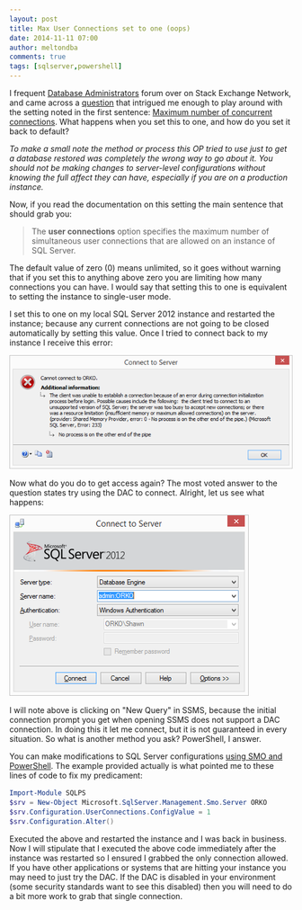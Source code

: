 ```yaml
---
layout: post
title: Max User Connections set to one (oops)
date: 2014-11-11 07:00
author: meltondba
comments: true
tags: [sqlserver,powershell]
---
```


I frequent <a href="http://dba.stackexchange.com" target="_blank">Database Administrators</a> forum over on Stack Exchange Network, and came across a <a href="http://dba.stackexchange.com/q/81019/507" target="_blank">question</a> that intrigued me enough to play around with the setting noted in the first sentence: <a href="http://msdn.microsoft.com/en-us/library/ms187030.aspx" target="_blank">Maximum number of concurrent connections</a>. What happens when you set this to one, and how do you set it back to default?

_To make a small note the method or process this OP tried to use just to get a database restored was completely the wrong way to go about it. You should not be making changes to server-level configurations without knowing the full affect they can have, especially if you are on a production instance._

Now, if you read the documentation on this setting the main sentence that should grab you:
<blockquote>The <strong>user connections</strong> option specifies the maximum number of simultaneous user connections that are allowed on an instance of SQL Server.</blockquote>
The default value of zero (0) means unlimited, so it goes without warning that if you set this to anything above zero you are limiting how many connections you can have. I would say that setting this to one is equivalent to setting the instance to single-user mode.

I set this to one on my local SQL Server 2012 instance and restarted the instance; because any current connections are not going to be closed automatically by setting this value. Once I tried to connect back to my instance I receive this error:

![](/img/maxconnections_1.png)

Now what do you do to get access again? The most voted answer to the question states try using the DAC to connect. Alright, let us see what happens:

![](/img/maxconnections_2.png)

I will note above is clicking on "New Query" in SSMS, because the initial connection prompt you get when opening SSMS does not support a DAC connection. In doing this it let me connect, but it is not guaranteed in every situation. So what is another method you ask? PowerShell, I answer.

You can make modifications to SQL Server configurations <a href="http://msdn.microsoft.com/en-us/library/ms162157.aspx" target="_blank">using SMO and PowerShell</a>. The example provided actually is what pointed me to these lines of code to fix my predicament:

```powershell
Import-Module SQLPS
$srv = New-Object Microsoft.SqlServer.Management.Smo.Server ORKO
$srv.Configuration.UserConnections.ConfigValue = 1
$srv.Configuration.Alter()
```

Executed the above and restarted the instance and I was back in business. Now I will stipulate that I executed the above code immediately after the instance was restarted so I ensured I grabbed the only connection allowed. If you have other applications or systems that are hitting your instance you may need to just try the DAC. If the DAC is disabled in your environment (some security standards want to see this disabled) then you will need to do a bit more work to grab that single connection.
